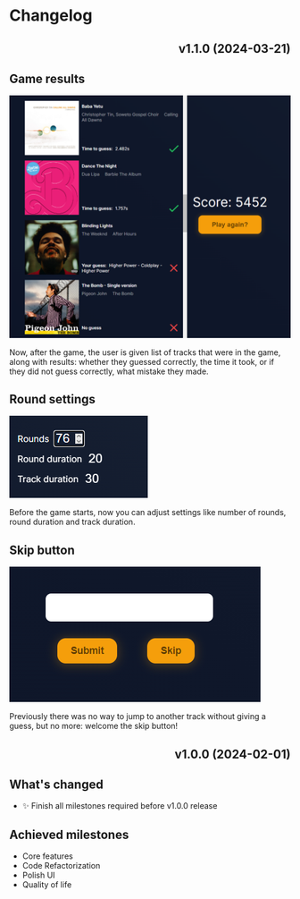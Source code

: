 # Changelog

<div align="right">

## v1.1.0 (2024-03-21)

</div>

## Game results

![game results](./changelog/2.png)

Now, after the game, the user is given list of tracks that were in the game, along with results: whether they guessed correctly, the time it took, or if they did not guess correctly, what mistake they made.

## Round settings

![round settings](./changelog/1.png)

Before the game starts, now you can adjust settings like number of rounds, round duration and track duration.

## Skip button

![alt text](./changelog/3.png)

Previously there was no way to jump to another track without giving a guess, but no more: welcome the skip button!

<div align="right">

## v1.0.0 (2024-02-01)

</div>

## What's changed

-   ✨ Finish all milestones required before v1.0.0 release

## Achieved milestones

-   Core features
-   Code Refactorization
-   Polish UI
-   Quality of life
